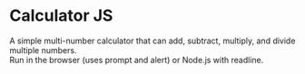 # Calculator JS

A simple multi-number calculator that can add, subtract, multiply, and divide multiple numbers.  
Run in the browser (uses prompt and alert) or Node.js with readline.
